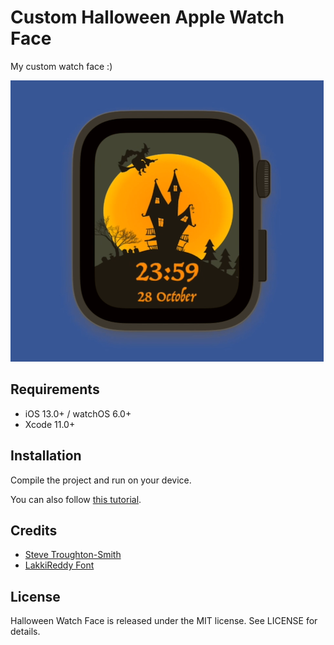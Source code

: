 #  Custom Halloween Apple Watch Face

My custom watch face :)

[![Halloween2018WatchFace](images/watch_face.png)](https://www.youtube.com/watch?v=4vrcgo1XugE)

## Requirements

- iOS 13.0+ / watchOS 6.0+
- Xcode 11.0+

## Installation

Compile the project and run on your device.

You can also follow [this tutorial](https://yves.io/blog/2018/10/161223/_/what-watch).

## Credits

- [Steve Troughton-Smith](https://github.com/steventroughtonsmith/SpriteKitWatchFace)
- [LakkiReddy Font](https://fonts.google.com/specimen/Lakki+Reddy?selection.family=Lakki+Reddy) 

## License

Halloween Watch Face is released under the MIT license. See LICENSE for details.
